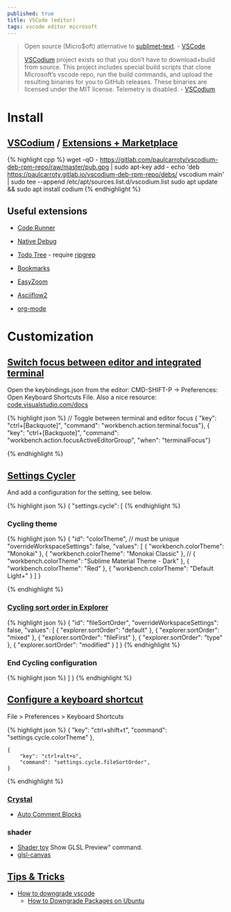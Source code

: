 ```yaml
---
published: true
title: VSCode (editor)
tags: vscode editor microsoft
---
```

> Open source (Micro$oft) atlernative to [sublimet-text](https://alexhuszagh.github.io/2016/switching-to-vscode/). - [VSCode](https://github.com/Microsoft/vscode)
>
> [VSCodium](https://vscodium.com/) project exists so that you don’t have to download+build from source. This project includes special build scripts that clone Microsoft’s vscode repo, run the build commands, and upload the resulting binaries for you to GitHub releases. These binaries are licensed under the MIT license. Telemetry is disabled. - [VSCodium](https://vscodium.com/)

# Install

## [VSCodium](https://vscodium.com/) / [Extensions + Marketplace](https://github.com/VSCodium/vscodium/blob/master/DOCS.md#extensions--marketplace)

{% highlight cpp %}
wget -qO - https://gitlab.com/paulcarroty/vscodium-deb-rpm-repo/raw/master/pub.gpg | sudo apt-key add - 
echo 'deb https://paulcarroty.gitlab.io/vscodium-deb-rpm-repo/debs/ vscodium main' | sudo tee --append /etc/apt/sources.list.d/vscodium.list 
sudo apt update && sudo apt install codium 
{% endhighlight %}

## Useful extensions

- [Code Runner](https://github.com/crystal-lang-tools/vscode-crystal-lang/wiki/Useful-extensions#code-runner)
- [Native Debug](https://github.com/crystal-lang-tools/vscode-crystal-lang/wiki/Useful-extensions#native-debug) 

- [Todo Tree](https://marketplace.visualstudio.com/items?itemName=Gruntfuggly.todo-tree) - require [ripgrep](https://github.com/BurntSushi/ripgrep)
- [Bookmarks](https://marketplace.visualstudio.com/items?itemName=alefragnani.Bookmarks)

- [EasyZoom](https://marketplace.visualstudio.com/items?itemName=NabeelValley.easyzoom)

- [Asciiflow2](https://marketplace.visualstudio.com/items?itemName=zenghongtu.vscode-asciiflow2)

- [org-mode](https://marketplace.visualstudio.com/items?itemName=vscode-org-mode.org-mode)

# Customization
## [Switch focus between editor and integrated terminal](https://stackoverflow.com/a/43012779/51386)

Open the keybindings.json from the editor: CMD-SHIFT-P -> Preferences: Open Keyboard Shortcuts File. Also a nice resource: [code.visualstudio.com/docs](https://code.visualstudio.com/docs/getstarted/keybindings)

{% highlight json %}
    // Toggle between terminal and editor focus
    { "key": "ctrl+[Backquote]", "command": "workbench.action.terminal.focus"},
    { "key": "ctrl+[Backquote]", "command": "workbench.action.focusActiveEditorGroup", "when": "terminalFocus"}

{% endhighlight %}

## [Settings Cycler](https://marketplace.visualstudio.com/items?itemName=hoovercj.vscode-settings-cycler)
And add a configuration for the setting, see below.

{% highlight json %}
{
    "settings.cycle": [
{% endhighlight %}

### Cycling theme

{% highlight json %}
        {
            "id": "colorTheme", // must be unique
            "overrideWorkspaceSettings": false,
            "values": [
                { "workbench.colorTheme": "Monokai" },
                { "workbench.colorTheme": "Monokai Classic" },
                // { "workbench.colorTheme": "Sublime Material Theme - Dark" },
                { "workbench.colorTheme": "Red" },
                { "workbench.colorTheme": "Default Light+" }
            ]
        }

{% endhighlight %}

### [Cycling sort order in Explorer](https://stackoverflow.com/questions/51543871/sorting-files-in-vs-code-explorer)

{% highlight json %}
        {
            "id": "fileSortOrder",
            "overrideWorkspaceSettings": false,
            "values": [
                { "explorer.sortOrder": "default" },
                { "explorer.sortOrder": "mixed" },
                { "explorer.sortOrder": "fileFirst" },
                { "explorer.sortOrder": "type" },
                { "explorer.sortOrder": "modified" }
            ]
        }
{% endhighlight %}

### End Cycling configuration

{% highlight json %}
    ]
}
{% endhighlight %}

## [Configure a keyboard shortcut](https://code.visualstudio.com/docs/getstarted/keybindings)
File > Preferences > Keyboard Shortcuts

{% highlight json %}
{
    "key": "ctrl+shift+t",
    "command": "settings.cycle.colorTheme"
},

    {
        "key": "ctrl+alt+o",
        "command": "settings.cycle.fileSortOrder",
    }
{% endhighlight %}

### [Crystal](https://github.com/crystal-lang-tools/vscode-crystal-lang/wiki/Useful-extensions)

- [Auto Comment Blocks](https://github.com/crystal-lang-tools/vscode-crystal-lang/wiki/Useful-extensions#auto-comment-blocks)

### shader
- [Shader toy](https://marketplace.visualstudio.com/items?itemName=stevensona.shader-toy)
Show GLSL Preview" command.
- [glsl-canvas](https://marketplace.visualstudio.com/items?itemName=circledev.glsl-canvas)

## [Tips & Tricks](https://github.com/Microsoft/vscode-tips-and-tricks)
- [How to downgrade vscode](https://stackoverflow.com/questions/49346733/how-to-downgrade-vscode/49347158#49347158)
	- [How to Downgrade Packages on Ubuntu](https://www.howtogeek.com/117929/how-to-downgrade-packages-on-ubuntu/)
